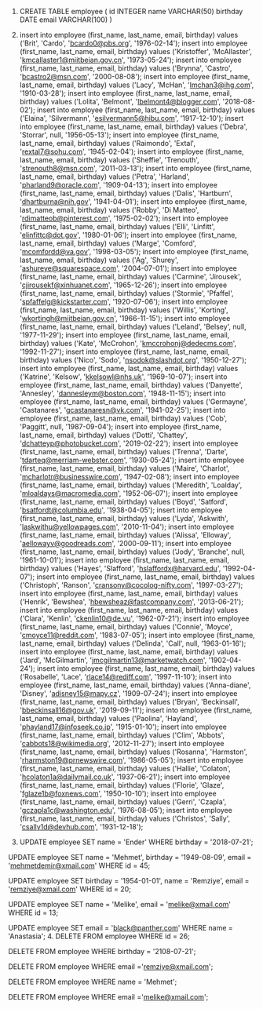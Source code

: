 1. CREATE TABLE employee (
   id INTEGER
   name VARCHAR(50)
   birthday DATE
   email VARCHAR(100)
   )
2. insert into employee (first_name, last_name, email, birthday) values ('Brit', 'Cardo', 'bcardo0@pbs.org', '1976-02-14');
insert into employee (first_name, last_name, email, birthday) values ('Kristoffer', 'McAllaster', 'kmcallaster1@miitbeian.gov.cn', '1973-05-24');
insert into employee (first_name, last_name, email, birthday) values ('Brynna', 'Castro', 'bcastro2@msn.com', '2000-08-08');
insert into employee (first_name, last_name, email, birthday) values ('Lacy', 'McHan', 'lmchan3@ihg.com', '1910-03-28');
insert into employee (first_name, last_name, email, birthday) values ('Lolita', 'Belmont', 'lbelmont4@blogger.com', '2018-08-02');
insert into employee (first_name, last_name, email, birthday) values ('Elaina', 'Silvermann', 'esilvermann5@hibu.com', '1917-12-10');
insert into employee (first_name, last_name, email, birthday) values ('Debra', 'Storrar', null, '1956-05-13');
insert into employee (first_name, last_name, email, birthday) values ('Raimondo', 'Extal', 'rextal7@sohu.com', '1945-02-04');
insert into employee (first_name, last_name, email, birthday) values ('Sheffie', 'Trenouth', 'strenouth8@msn.com', '2011-03-13');
insert into employee (first_name, last_name, email, birthday) values ('Petra', 'Harland', 'pharland9@oracle.com', '1909-04-13');
insert into employee (first_name, last_name, email, birthday) values ('Dalis', 'Hartburn', 'dhartburna@nih.gov', '1941-04-01');
insert into employee (first_name, last_name, email, birthday) values ('Robby', 'Di Matteo', 'rdimatteob@pinterest.com', '1975-02-02');
insert into employee (first_name, last_name, email, birthday) values ('Elli', 'Linfitt', 'elinfittc@dot.gov', '1980-01-06');
insert into employee (first_name, last_name, email, birthday) values ('Marge', 'Comford', 'mcomfordd@va.gov', '1998-03-05');
insert into employee (first_name, last_name, email, birthday) values ('Ag', 'Shurey', 'ashureye@squarespace.com', '2004-07-01');
insert into employee (first_name, last_name, email, birthday) values ('Carmine', 'Jirousek', 'cjirousekf@xinhuanet.com', '1965-12-26');
insert into employee (first_name, last_name, email, birthday) values ('Stormie', 'Pfaffel', 'spfaffelg@kickstarter.com', '1920-07-06');
insert into employee (first_name, last_name, email, birthday) values ('Willis', 'Korting', 'wkortingh@miitbeian.gov.cn', '1966-11-15');
insert into employee (first_name, last_name, email, birthday) values ('Leland', 'Belsey', null, '1977-11-29');
insert into employee (first_name, last_name, email, birthday) values ('Kate', 'McCrohon', 'kmccrohonj@dedecms.com', '1992-11-27');
insert into employee (first_name, last_name, email, birthday) values ('Nico', 'Sodo', 'nsodok@slashdot.org', '1950-12-27');
insert into employee (first_name, last_name, email, birthday) values ('Katrine', 'Kelsow', 'kkelsowl@nhs.uk', '1969-10-07');
insert into employee (first_name, last_name, email, birthday) values ('Danyette', 'Annesley', 'dannesleym@boston.com', '1948-11-15');
insert into employee (first_name, last_name, email, birthday) values ('Germayne', 'Castanares', 'gcastanaresn@vk.com', '1941-02-25');
insert into employee (first_name, last_name, email, birthday) values ('Cob', 'Paggitt', null, '1987-09-04');
insert into employee (first_name, last_name, email, birthday) values ('Dotti', 'Chattey', 'dchatteyp@photobucket.com', '2019-02-22');
insert into employee (first_name, last_name, email, birthday) values ('Trenna', 'Darte', 'tdarteq@merriam-webster.com', '1930-05-24');
insert into employee (first_name, last_name, email, birthday) values ('Maire', 'Charlot', 'mcharlotr@businesswire.com', '1947-02-08');
insert into employee (first_name, last_name, email, birthday) values ('Meredith', 'Loalday', 'mloaldays@macromedia.com', '1952-06-07');
insert into employee (first_name, last_name, email, birthday) values ('Boyd', 'Satford', 'bsatfordt@columbia.edu', '1938-04-05');
insert into employee (first_name, last_name, email, birthday) values ('Lyda', 'Askwith', 'laskwithu@yellowpages.com', '2010-11-04');
insert into employee (first_name, last_name, email, birthday) values ('Alissa', 'Elloway', 'aellowayv@goodreads.com', '2000-09-11');
insert into employee (first_name, last_name, email, birthday) values ('Jody', 'Branche', null, '1961-10-01');
insert into employee (first_name, last_name, email, birthday) values ('Hayes', 'Slafford', 'hslaffordx@harvard.edu', '1992-04-07');
insert into employee (first_name, last_name, email, birthday) values ('Christoph', 'Ranson', 'cransony@cocolog-nifty.com', '1997-03-27');
insert into employee (first_name, last_name, email, birthday) values ('Henrik', 'Bewshea', 'hbewsheaz@fastcompany.com', '2013-06-21');
insert into employee (first_name, last_name, email, birthday) values ('Clara', 'Kenlin', 'ckenlin10@de.vu', '1962-07-21');
insert into employee (first_name, last_name, email, birthday) values ('Connie', 'Moyce', 'cmoyce11@reddit.com', '1983-07-05');
insert into employee (first_name, last_name, email, birthday) values ('Delinda', 'Call', null, '1963-01-16');
insert into employee (first_name, last_name, email, birthday) values ('Jard', 'McGilmartin', 'jmcgilmartin13@marketwatch.com', '1902-04-24');
insert into employee (first_name, last_name, email, birthday) values ('Rosabelle', 'Lace', 'rlace14@rediff.com', '1997-11-10');
insert into employee (first_name, last_name, email, birthday) values ('Anna-diane', 'Disney', 'adisney15@mapy.cz', '1909-07-24');
insert into employee (first_name, last_name, email, birthday) values ('Bryan', 'Beckinsall', 'bbeckinsall16@gov.uk', '2019-09-11');
insert into employee (first_name, last_name, email, birthday) values ('Paolina', 'Hayland', 'phayland17@infoseek.co.jp', '1915-01-10');
insert into employee (first_name, last_name, email, birthday) values ('Clim', 'Abbots', 'cabbots18@wikimedia.org', '2012-11-27');
insert into employee (first_name, last_name, email, birthday) values ('Rosanna', 'Harmston', 'rharmston19@prnewswire.com', '1986-05-05');
insert into employee (first_name, last_name, email, birthday) values ('Hallie', 'Colaton', 'hcolaton1a@dailymail.co.uk', '1937-06-21');
insert into employee (first_name, last_name, email, birthday) values ('Florie', 'Glaze', 'fglaze1b@foxnews.com', '1950-10-10');
insert into employee (first_name, last_name, email, birthday) values ('Gerri', 'Czapla', 'gczapla1c@washington.edu', '1976-08-05');
insert into employee (first_name, last_name, email, birthday) values ('Christos', 'Sally', 'csally1d@devhub.com', '1931-12-18');


3. UPDATE employee
SET name = 'Ender'
WHERE birthday = '2018-07-21';


UPDATE employee
SET name = 'Mehmet',
	birthday = '1949-08-09',
	email = 'mehmetdemir@xmail.com'
WHERE id = 45;


UPDATE employee
SET birthday = '1954-01-01',
	name = 'Remziye',
	email = 'remziye@xmail.com'
WHERE id = 20;


UPDATE employee
SET name = 'Melike',
	email = 'melike@xmail.com'
WHERE id = 13;


UPDATE employee
SET email = 'black@panther.com'
WHERE name = 'Anastasia';
4. DELETE FROM employee
WHERE id = 26;


DELETE FROM employee
WHERE birthday = '2108-07-21';


DELETE FROM employee
WHERE email ='remziye@xmail.com';


DELETE FROM employee
WHERE name = 'Mehmet';


DELETE FROM employee
WHERE email ='melike@xmail.com';
